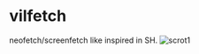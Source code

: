 # vilfetch
neofetch/screenfetch like inspired in SH.
![scrot1](http://i.imgur.com/2Qb7AQq.png "scrot1.png")
